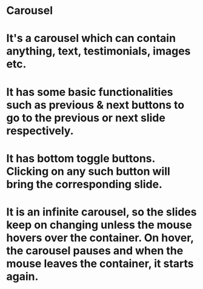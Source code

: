 # Carousel
# It's a carousel which can contain anything, text, testimonials, images etc. 
# It has some basic functionalities such as previous & next buttons to go to the previous or next slide respectively.
# It has bottom toggle buttons. Clicking on any such button will bring the corresponding slide.
# It is an infinite carousel, so the slides keep on changing unless the mouse hovers over the container. On hover, the carousel pauses and when the mouse leaves the container, it starts again.
